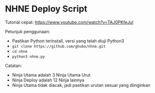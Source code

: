 # NHNE Deploy Script

Tutorial cepat: https://www.youtube.com/watch?v=TAJ0PKfeJuI

Petunjuk penggunaan:
- Pastikan Python terinstall, versi yang telah diuji Python3
- ```git clone https://github.com/ghubo/nhne.git```
- ```cd nhne```
- ```python3 nhne.py```

Catatan:
- Ninja Utama adalah 3 Ninja Utama Urut
- Ninja Deploy adalah 12 Ninja lainnya
- Ninja Utama tidak diacak, jadi pastikan urutan sesuai yang diinginkan
